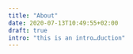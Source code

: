```yaml
---
title: "About"
date: 2020-07-13T10:49:55+02:00
draft: true
intro: "this is an intro…duction"
---
```


